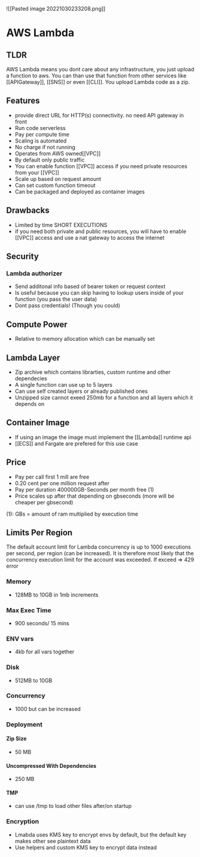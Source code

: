 ![[Pasted image 20221030233208.png]]
# AWS Lambda

## TLDR
AWS Lambda means you dont care about any infrastructure, you just upload a function to aws. You can than use that function from other services like  [[APIGateway]], [[SNS]] or even [[CLI]]. You upload Lambda code as a zip.

## Features
- provide direct URL for HTTP(s) connectivity. no need API gateway in front
- Run code serverless
- Pay per compute time
- Scaling is automated
- No charge if not running
- Operates from AWS owned[[VPC]]
- By default only public traffic
- You can enable function [[VPC]] access if you need private resources from your [[VPC]]
- Scale up based on request amount
- Can set custom function timeout
- Can be packaged and deployed as container images

## Drawbacks
- Limited by time SHORT EXECUTIONS
- if you need both private and public resources, you will have to enable [[VPC]] access and use a nat gateway to access the internet

## Security

### Lambda authorizer
- Send additonal info based of bearer token or request context
- Is useful because you can skip having to lookup users inside of your function (you pass the user data)
- Dont pass credentials! (Though you could)

## Compute Power
- Relative to memory allocation which can be manually set

## Lambda Layer
- Zip archive which contains librarties, custom runtime and other dependecies
- A single function can use up to 5 layers
- Can use self created layers or already published ones
- Unzipped size cannot exeed 250mb for a function and all layers which it depends on

## Container Image
- If using an image the image must implement the [[Lambda]] runtime api
- [[ECS]] and Fargate are prefered for this use case

## Price
- Pay per call first 1 mill are free
- 0.20 cent per one million request after
- Pay per duration 400000GB-Seconds per month free (1)
- Price scales up after that depending on gbseconds (more will be cheaper per gbsecond)

(1): GBs = amount of ram multiplied by execution time

## Limits Per Region
The default account limit for Lambda concurrency is up to 1000 executions per second, per region (can be increased). It is therefore most likely that the concurrency execution limit for the account was exceeded.
If exceed => 429 error
### Memory 
- 128MB to 10GB in 1mb increments

### Max Exec Time
- 900 seconds/ 15 mins

### ENV vars
- 4kb for all vars together

### Disk
- 512MB to 10GB

### Concurrency
- 1000 but can be increased

### Deployment

#### Zip Size
- 50 MB

#### Uncompressed With Dependencies
- 250 MB

#### TMP
- can use /tmp to load other files after/on startup

### Encryption
- Lmabda uses KMS key to encrypt envs by default, but the default key makes other see plaintext data
- Use helpers and custom KMS key to encrypt data instead